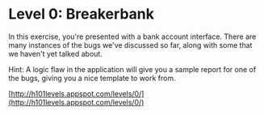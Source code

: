 Level 0: Breakerbank
====================

In this exercise, you're presented with a bank account interface. There are many instances of the bugs we've discussed so far, along with some that we haven't yet talked about.

Hint: A logic flaw in the application will give you a sample report for one of the bugs, giving you a nice template to work from.

[http://h101levels.appspot.com/levels/0/](http://h101levels.appspot.com/levels/0/)
